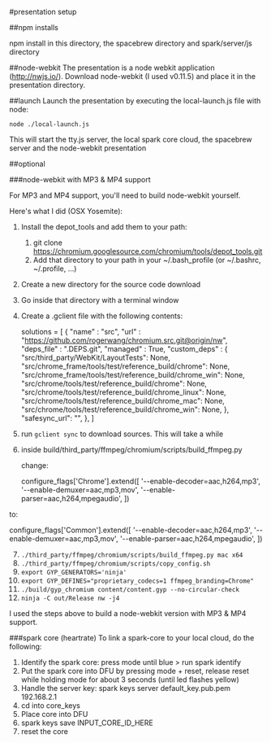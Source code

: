 #presentation setup

##npm installs

npm install in this directory, the spacebrew directory and spark/server/js directory

##node-webkit
The presentation is a node webkit application (http://nwjs.io/). Download node-webkit (I used v0.11.5) and place it in the presentation directory.

##launch
Launch the presentation by executing the local-launch.js file with node:

	node ./local-launch.js

This will start the tty.js server, the local spark core cloud, the spacebrew server and the node-webkit presentation

##optional

###node-webkit with MP3 & MP4 support

For MP3 and MP4 support, you'll need to build node-webkit yourself.

Here's what I did (OSX Yosemite):

1. Install the depot_tools and add them to your path:
	1. git clone https://chromium.googlesource.com/chromium/tools/depot_tools.git
	2. Add that directory to your path in your ~/.bash_profile (or ~/.bashrc, ~/.profile, ...)
2. Create a new directory for the source code download
3. Go inside that directory with a terminal window
4. Create a .gclient file with the following contents:

	solutions = [
	   { "name"        : "src",
	     "url"         : "https://github.com/rogerwang/chromium.src.git@origin/nw",
	     "deps_file"   : ".DEPS.git",
	     "managed"     : True,
	     "custom_deps" : {
	       "src/third_party/WebKit/LayoutTests": None,
	       "src/chrome_frame/tools/test/reference_build/chrome": None,
	       "src/chrome_frame/tools/test/reference_build/chrome_win": None,
	       "src/chrome/tools/test/reference_build/chrome": None,
	       "src/chrome/tools/test/reference_build/chrome_linux": None,
	       "src/chrome/tools/test/reference_build/chrome_mac": None,
	       "src/chrome/tools/test/reference_build/chrome_win": None,
	     },
	     "safesync_url": "",
	   },
	]

5. run `gclient sync` to download sources. This will take a while
6. inside build/third_party/ffmpeg/chromium/scripts/build_ffmpeg.py

	change:

	configure_flags['Chrome'].extend([
      '--enable-decoder=aac,h264,mp3',
      '--enable-demuxer=aac,mp3,mov',
      '--enable-parser=aac,h264,mpegaudio',
  ])

  to: 

  configure_flags['Common'].extend([
      '--enable-decoder=aac,h264,mp3',
      '--enable-demuxer=aac,mp3,mov',
      '--enable-parser=aac,h264,mpegaudio',
  ])

 7. `./third_party/ffmpeg/chromium/scripts/build_ffmpeg.py mac x64`
 8. `./third_party/ffmpeg/chromium/scripts/copy_config.sh`
 9. `export GYP_GENERATORS='ninja'`
 10. `export GYP_DEFINES="proprietary_codecs=1 ffmpeg_branding=Chrome"`
 11. `./build/gyp_chromium content/content.gyp --no-circular-check`
 12. `ninja -C out/Release nw -j4`

I used the steps above to build a node-webkit version with MP3 & MP4 support.

###spark core (heartrate)
To link a spark-core to your local cloud, do the following:

1. Identify the spark core: press mode until blue > run spark identify
2. Put the spark core into DFU by pressing mode + reset, release reset while holding mode for about 3 seconds (until led flashes yellow)
3. Handle the server key: spark keys server default_key.pub.pem 192.168.2.1
4. cd into core_keys
5. Place core into DFU
6. spark keys save INPUT_CORE_ID_HERE
7. reset the core